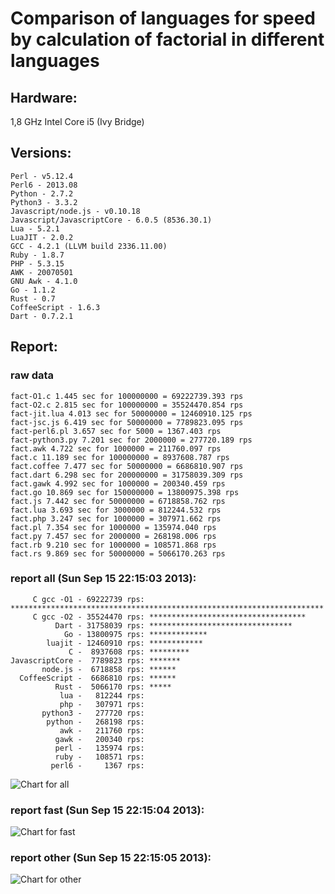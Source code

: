 Comparison of languages for speed by calculation of factorial in different languages
====================================================================================

Hardware:
---------

1,8 GHz Intel Core i5 (Ivy Bridge)

Versions:
---------

    Perl - v5.12.4
    Perl6 - 2013.08
    Python - 2.7.2
    Python3 - 3.3.2
    Javascript/node.js - v0.10.18
    Javascript/JavascriptCore - 6.0.5 (8536.30.1)
    Lua - 5.2.1
    LuaJIT - 2.0.2
    GCC - 4.2.1 (LLVM build 2336.11.00)
    Ruby - 1.8.7
    PHP - 5.3.15
    AWK - 20070501
    GNU Awk - 4.1.0
    Go - 1.1.2
    Rust - 0.7
    CoffeeScript - 1.6.3
    Dart - 0.7.2.1

Report:
-------

### raw data

    fact-O1.c 1.445 sec for 100000000 = 69222739.393 rps
    fact-O2.c 2.815 sec for 100000000 = 35524470.854 rps
    fact-jit.lua 4.013 sec for 50000000 = 12460910.125 rps
    fact-jsc.js 6.419 sec for 50000000 = 7789823.095 rps
    fact-perl6.pl 3.657 sec for 5000 = 1367.403 rps
    fact-python3.py 7.201 sec for 2000000 = 277720.189 rps
    fact.awk 4.722 sec for 1000000 = 211760.097 rps
    fact.c 11.189 sec for 100000000 = 8937608.787 rps
    fact.coffee 7.477 sec for 50000000 = 6686810.907 rps
    fact.dart 6.298 sec for 200000000 = 31758039.309 rps
    fact.gawk 4.992 sec for 1000000 = 200340.459 rps
    fact.go 10.869 sec for 150000000 = 13800975.398 rps
    fact.js 7.442 sec for 50000000 = 6718858.762 rps
    fact.lua 3.693 sec for 3000000 = 812244.532 rps
    fact.php 3.247 sec for 1000000 = 307971.662 rps
    fact.pl 7.354 sec for 1000000 = 135974.040 rps
    fact.py 7.457 sec for 2000000 = 268198.006 rps
    fact.rb 9.210 sec for 1000000 = 108571.868 rps
    fact.rs 9.869 sec for 50000000 = 5066170.263 rps

### report all (Sun Sep 15 22:15:03 2013):

         C gcc -O1 - 69222739 rps: **********************************************************************
         C gcc -O2 - 35524470 rps: ***********************************
              Dart - 31758039 rps: ********************************
                Go - 13800975 rps: *************
            luajit - 12460910 rps: ************
                 C -  8937608 rps: *********
    JavascriptCore -  7789823 rps: *******
           node.js -  6718858 rps: ******
      CoffeeScript -  6686810 rps: ******
              Rust -  5066170 rps: *****
               lua -   812244 rps: 
               php -   307971 rps: 
           python3 -   277720 rps: 
            python -   268198 rps: 
               awk -   211760 rps: 
              gawk -   200340 rps: 
              perl -   135974 rps: 
              ruby -   108571 rps: 
             perl6 -     1367 rps: 

![Chart for all](https://chart.googleapis.com/chart?cht=bhs&chs=700x405&chd=t%3A69222739%2C35524470%2C31758039%2C13800975%2C12460910%2C8937608%2C7789823%2C6718858%2C6686810%2C5066170%2C812244%2C307971%2C277720%2C268198%2C211760%2C200340%2C135974%2C108571%2C1367&chco=4d89f9&chbh=15&chds=0,69222739.3929996&chxt=x,y,r&chxl=1%3A%7Cperl6%7Cruby%7Cperl%7Cgawk%7Cawk%7Cpython%7Cpython3%7Cphp%7Clua%7CRust%7CCoffeeScript%7Cnode.js%7CJavascriptCore%7CC%7Cluajit%7CGo%7CDart%7CC%20gcc%20-O2%7CC%20gcc%20-O1%7C2%3A%7C1367%20rps%7C108571%20rps%7C135974%20rps%7C200340%20rps%7C211760%20rps%7C268198%20rps%7C277720%20rps%7C307971%20rps%7C812244%20rps%7C5066170%20rps%7C6686810%20rps%7C6718858%20rps%7C7789823%20rps%7C8937608%20rps%7C12460910%20rps%7C13800975%20rps%7C31758039%20rps%7C35524470%20rps%7C69222739%20rps%7C0%3A%7C0%20%25%7C10%20%25%7C20%20%25%7C30%20%25%7C40%20%25%7C50%20%25%7C60%20%25%7C70%20%25%7C80%20%25%7C90%20%25%7C100%20%25)

### report fast (Sun Sep 15 22:15:04 2013):

![Chart for fast](https://chart.googleapis.com/chart?cht=bhs&chs=700x225&chd=t%3A69222739%2C35524470%2C31758039%2C13800975%2C12460910%2C8937608%2C7789823%2C6718858%2C6686810%2C5066170&chco=4d89f9&chbh=15&chds=0,69222739.3929996&chxt=x,y,r&chxl=1%3A%7CRust%7CCoffeeScript%7Cnode.js%7CJavascriptCore%7CC%7Cluajit%7CGo%7CDart%7CC%20gcc%20-O2%7CC%20gcc%20-O1%7C2%3A%7C5066170%20rps%7C6686810%20rps%7C6718858%20rps%7C7789823%20rps%7C8937608%20rps%7C12460910%20rps%7C13800975%20rps%7C31758039%20rps%7C35524470%20rps%7C69222739%20rps%7C0%3A%7C0%20%25%7C10%20%25%7C20%20%25%7C30%20%25%7C40%20%25%7C50%20%25%7C60%20%25%7C70%20%25%7C80%20%25%7C90%20%25%7C100%20%25)

### report other (Sun Sep 15 22:15:05 2013):

![Chart for other](https://chart.googleapis.com/chart?cht=bhs&chs=700x205&chd=t%3A812244%2C307971%2C277720%2C268198%2C211760%2C200340%2C135974%2C108571%2C1367&chco=4d89f9&chbh=15&chds=0,812244.532172871&chxt=x,y,r&chxl=1%3A%7Cperl6%7Cruby%7Cperl%7Cgawk%7Cawk%7Cpython%7Cpython3%7Cphp%7Clua%7C2%3A%7C1367%20rps%7C108571%20rps%7C135974%20rps%7C200340%20rps%7C211760%20rps%7C268198%20rps%7C277720%20rps%7C307971%20rps%7C812244%20rps%7C0%3A%7C0%20%25%7C10%20%25%7C20%20%25%7C30%20%25%7C40%20%25%7C50%20%25%7C60%20%25%7C70%20%25%7C80%20%25%7C90%20%25%7C100%20%25)
